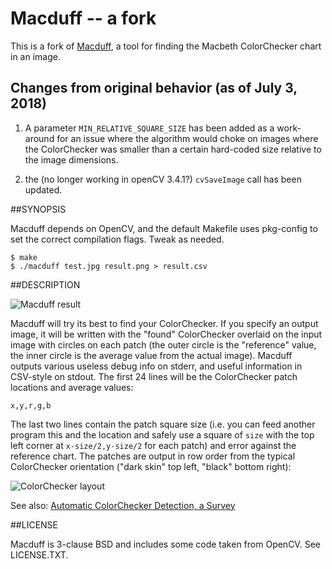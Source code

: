 # Macduff -- a fork
This is a fork of [Macduff](https://github.com/ryanfb/macduff), a tool for finding the Macbeth ColorChecker chart in an image.  

## Changes from original behavior (as of July 3, 2018)
1. A parameter `MIN_RELATIVE_SQUARE_SIZE` has been added as a work-around for an issue where the algorithm would choke on images where the ColorChecker was smaller than a certain hard-coded size relative to the image dimensions.

2. the (no longer working in openCV 3.4.1?) `cvSaveImage` call has been updated.

##SYNOPSIS

  Macduff depends on OpenCV, and the default Makefile uses pkg-config to set
  the correct compilation flags. Tweak as needed.
  
    $ make
    $ ./macduff test.jpg result.png > result.csv

##DESCRIPTION

![Macduff result](https://ryanfb.s3.amazonaws.com/images/macduff.png)

Macduff will try its best to find your ColorChecker. If you specify an output
image, it will be written with the "found" ColorChecker overlaid on the input
image with circles on each patch (the outer circle is the "reference" value,
the inner circle is the average value from the actual image). Macduff outputs
various useless debug info on stderr, and useful information in CSV-style
on stdout. The first 24 lines will be the ColorChecker patch locations and
average values:

    x,y,r,g,b

The last two lines contain the patch square size (i.e. you can feed another
program this and the location and safely use a square of `size` with the top
left corner at `x-size/2,y-size/2` for each patch) and error against the
reference chart. The patches are output in row order from the typical
ColorChecker orientation ("dark skin" top left, "black" bottom right):

![ColorChecker layout](https://ryanfb.s3.amazonaws.com/images/CC_Avg20_orig_layout.png)

See also: [Automatic ColorChecker Detection, a Survey](http://ryanfb.github.io/etc/2015/07/08/automatic_colorchecker_detection.html)

##LICENSE

Macduff is 3-clause BSD and includes some code taken from OpenCV. See LICENSE.TXT.
